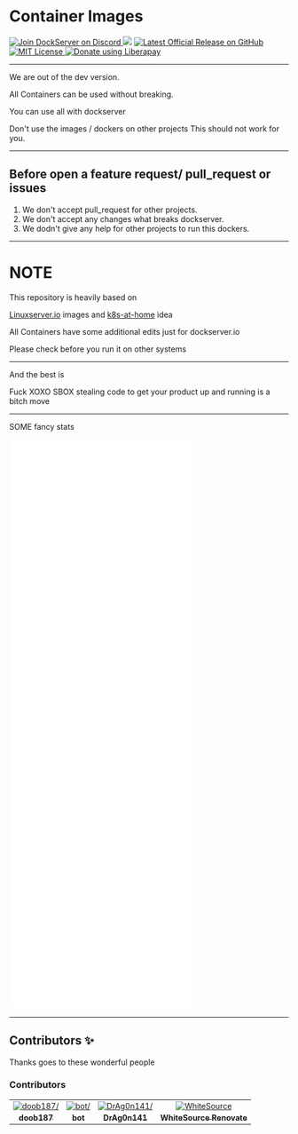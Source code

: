 # Container Images

<p align="left">
    <a href="https://discord.gg/FYSvu83caM">
        <img src="https://discord.com/api/guilds/830478558995415100/widget.png?label=Discord%20Server&logo=discord" alt="Join DockServer on Discord">
    </a>
    <img src="https://img.shields.io/liberapay/receives/dockserver.svg?logo=liberapay">
    <a href="https://github.com/dockserver/dockserver/releases/latest">
        <img src="https://img.shields.io/github/v/release/dockserver/dockserver?include_prereleases&label=Latest%20Release&logo=github" alt="Latest Official Release on GitHub">
    </a>
    <a href="https://github.com/dockserver/dockserver/blob/master/LICENSE">
        <img src="https://img.shields.io/github/license/dockserver/dockserver?label=License&logo=mit" alt="MIT License">
    </a>
    <noscript><a href="https://liberapay.com/dockserver/donate"><img alt="Donate using Liberapay" src="https://liberapay.com/assets/widgets/donate.svg"></a></noscript>
</p>

---

We are out of the dev version.

All Containers can be used without breaking.

You can use all with dockserver

Don't use the images / dockers on other projects
This should not work for you.

--- 

## Before open a feature request/ pull_request or issues

1. We don't accept pull_request for other projects.
1. We don't accept any changes what breaks dockserver.
1. We dodn't give any help for other projects to run this dockers.
---

# NOTE 

This repository is heavily based on 

[Linuxserver.io](https://linuxserver.io) images and [k8s-at-home](https://k8s-at-home.com/) idea

All Containers have some additional edits just for dockserver.io

Please check before you run it on other systems

---

And the best is 

Fuck XOXO SBOX stealing code to get your product up and running is a bitch move

---

SOME fancy stats 


![metrics](./github-metrics.svg)

---

## Contributors ✨

Thanks goes to these wonderful people

<!-- ALL-CONTRIBUTORS-LIST:START - Do not remove or modify this section -->
<!-- prettier-ignore-start -->
<!-- markdownlint-disable -->

### Contributors

<table>
<tr>
    <td align="center" style="word-wrap: break-word; width: 150.0; height: 150.0">
        <a href=https://github.com/doob187>
            <img src=https://avatars.githubusercontent.com/u/60312740?v=4 width="100;"  alt=doob187/>
            <br />
            <sub style="font-size:14px"><b>doob187</b></sub>
        </a>
    </td>
    <td align="center" style="word-wrap: break-word; width: 150.0; height: 150.0">
        <a href=https://github.com/bot>
            <img src=https://avatars.githubusercontent.com/u/58210622?v=4 width="100;"  alt=bot/>
            <br />
            <sub style="font-size:14px"><b>bot</b></sub>
        </a>
    </td>
    <td align="center" style="word-wrap: break-word; width: 150.0; height: 150.0">
        <a href=https://github.com/drag0n141>
            <img src=https://avatars.githubusercontent.com/u/44865095?v=4 width="100;"  alt=DrAg0n141/>
            <br />
            <sub style="font-size:14px"><b>DrAg0n141</b></sub>
        </a>
    </td>
    <td align="center" style="word-wrap: break-word; width: 150.0; height: 150.0">
        <a href=https://github.com/renovate-bot>
            <img src=https://avatars.githubusercontent.com/u/25180681?v=4 width="100;"  alt=WhiteSource Renovate/>
            <br />
            <sub style="font-size:14px"><b>WhiteSource Renovate</b></sub>
        </a>
    </td>
</tr>
</table>

<!-- markdownlint-restore -->
<!-- prettier-ignore-end -->
<!-- ALL-CONTRIBUTORS-LIST:END -->
